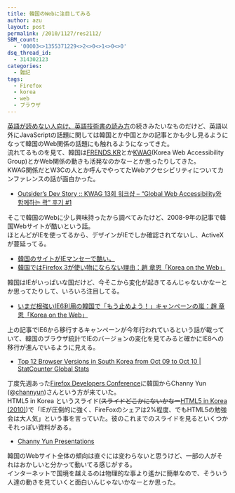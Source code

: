 ```yaml
---
title: 韓国のWebに注目してみる
author: azu
layout: post
permalink: /2010/1127/res2112/
SBM_count:
  - '00003<>1355371229<>2<>0<>1<>0<>0'
dsq_thread_id:
  - 314302123
categories:
  - 雑記
tags:
  - Firefox
  - korea
  - web
  - ブラウザ
---
```

[英語が読めない人向け、英語技術書の読み方][1]の続きみたいなものだけど、英語以外にJavaScriptの話題に関しては韓国とか中国とかの記事とかも少し見るようになって韓国のWeb関係の話題にも触れるようになってきた。  
流れてるものを見て、韓国は[FRENDS.KR][2]とか[KWAG][3](Korea Web Accessibility Group)とかWeb関係の動きも活発なのかなーとか思ったりしてきた。  
KWAG関係だとW3Cの人とか呼んでやってたWebアクセシビリティについてカンファレンスの話が面白かった。

*   [Outsider&#8217;s Dev Story :: KWAG 13회 워크샵 &#8211; &#8220;Global Web Accessibility와 함께하는 콱&#8221; 후기 #1][4]

そこで韓国のWebに少し興味持ったから調べてみたけど、2008-9年の記事で韓国Webサイトが酷いという話。  
ほとんどがIEを使ってるから、デザインがIEでしか確認されてないし、ActiveXが蔓延ってる。

*   [韓国のサイトがIEマンセーで酷い。][5]
*   [韓国ではFirefox 3が使い物にならない理由：趙 章恩「Korea on the Web」][6]

韓国はIEがいっぱいな国だけど、今そこから変化が起きてるんじゃないかなーとか思ってたりして、いろいろ注目してる。

*   [いまだ根強いIE6利用の韓国で「もう止めよう！」キャンペーンの嵐：趙 章恩「Korea on the Web」][7]

上の記事でIE6から移行するキャンペーンが今年行われているという話が載っていて、韓国のブラウザ統計でIEのバージョンの変化を見てみると確かにIE8への移行が進んでいるように見える。

*   [Top 12 Browser Versions in South Korea from Oct 09 to Oct 10 | StatCounter Global Stats][8]

丁度先週あった[Firefox Developers Conference][9]に韓国からChanny Yun (@[channyun][10])さんという方が来ていた。  
HTML5 in Korea というスライド(<span style="text-decoration: line-through;">スライドどこかにないかなー</span>[HTML5 in Korea (2010)][11])で「IEが圧倒的に強く、FireFoxのシェアは2%程度、でもHTML5の勉強会は大人気」という事を言っていた。彼のこれまでのスライドを見るといくつかそれっぽい資料がある。

*   [Channy Yun Presentations][12]

韓国のWebサイト全体の傾向は直ぐには変わらないと思うけど、一部の人がそれはおかしいと分かって動いてる感じがする。  
インターネットで国境を越えるのは物理的な事より遙かに簡単なので、そういう人達の動きを見ていくと面白いんじゃないかなーとか思った。

<div id="_mcePaste" style="position: absolute; left: -10000px; top: 177px; width: 1px; height: 1px; overflow: hidden;">
  ActiveX
</div>

 [1]: http://efcl.info/2010/1126/res2111/
 [2]: http://frends.kr/
 [3]: http://kwag.net/
 [4]: http://blog.outsider.ne.kr/533?utm_source=feedburner&utm_medium=feed&utm_campaign=Feed%3A+rss_outsider_dev+%28Outsider%27s+Dev+Story%29&utm_content=livedoor
 [5]: http://anond.hatelabo.jp/20090112011703
 [6]: http://pc.nikkeibp.co.jp/article/column/20080724/1006299/
 [7]: http://pc.nikkeibp.co.jp/article/column/20101111/1028492/
 [8]: http://gs.statcounter.com/#browser_version-KR-monthly-200910-201010
 [9]: http://efcl.info/2010/1121/res2092/
 [10]: http://twitter.com/channyun
 [11]: http://www.slideshare.net/Channy/html5-in-korea-2010
 [12]: http://www.slideshare.net/Channy